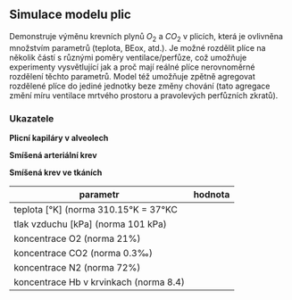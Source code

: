 ## Simulace modelu plic

Demonstruje výměnu krevních plynů $O_2$ a $CO_2$ v plicích, která je ovlivněna množstvím parametrů (teplota, BEox, atd.). Je možné rozdělit plíce na několik částí s různými poměry ventilace/perfůze, což umožňuje experimenty vysvětlující jak a proč mají reálné plíce nerovnoměrné rozdělení těchto parametrů. Model též umožňuje zpětně agregovat rozdělené plíce do jediné jednotky beze změny chování (tato agregace změní míru ventilace mrtvého prostoru a pravolevých perfůzních zkratů).

<div class="w3-row">
<div class="w3-third">

### Ukazatele

**Plicní kapiláry v alveolech**
<bdl-chartjs-barplot id="idp11" fromid="idfmi"  refindex="6"  extremelimits="0,1"  normallimits="0,1" responsive="true" labels="SAT" initialdata="0.97"></bdl-chartjs-barplot> 
<bdl-chartjs-barplot  id="idp12"  fromid="idfmi"  refindex="5"  extremelimits="0,150" labels="pO2" normallimits="90,110"  initialdata="94.01"  convertors="1,133.322" responsive="true"></bdl-chartjs-barplot>
<bdl-chartjs-barplot  id="idp13"  fromid="idfmi"  refindex="7"  extremelimits="0,75" labels="pCO2" normallimits="35,45"  initialdata="40"  convertors="1,133.322" responsive="true"></bdl-chartjs-barplot>
<bdl-chartjs-barplot  id="idp14"  fromid="idfmi"  refindex="8"  extremelimits="7,8" labels="pH" normallimits="7.38,7.42"  initialdata="7.4"  convertors="1,1" responsive="true"></bdl-chartjs-barplot>

**Smíšená arteriální krev**
<bdl-chartjs-barplot id="id11" fromid="idfmi"  refindex="1"  extremelimits="0,1"  normallimits="0.93,0.99" responsive="true" labels="SAT" initialdata="0.97"></bdl-chartjs-barplot> 
<bdl-chartjs-barplot  id="id12"  fromid="idfmi"  refindex="0"  extremelimits="0,150" labels="pO2" normallimits="90,110"  initialdata="94.01"  convertors="1,133.322" responsive="true"></bdl-chartjs-barplot>
<bdl-chartjs-barplot  id="id13"  fromid="idfmi"  refindex="2"  extremelimits="0,75" labels="pCO2" normallimits="35,45"  initialdata="40"  convertors="1,133.322" responsive="true"></bdl-chartjs-barplot>
<bdl-chartjs-barplot  id="id14"  fromid="idfmi"  refindex="3"  extremelimits="7,8" labels="pH" normallimits="7.38,7.42"  initialdata="7.4"  convertors="1,1" responsive="true"></bdl-chartjs-barplot>

**Smíšená krev ve tkáních**
<bdl-chartjs-barplot id="idt11" fromid="idfmi"  refindex="10"  extremelimits="0,1"  normallimits="0.5,0.7" responsive="true" labels="SAT" initialdata="0.97"></bdl-chartjs-barplot> 
<bdl-chartjs-barplot  id="idt12"  fromid="idfmi"  refindex="11"  extremelimits="0,150" labels="pO2" normallimits="30,40"  initialdata="94.01"  convertors="1,133.322" responsive="true"></bdl-chartjs-barplot>
<bdl-chartjs-barplot  id="idt13"  fromid="idfmi"  refindex="12"  extremelimits="0,75" labels="pCO2" normallimits="40,55"  initialdata="40"  convertors="1,133.322" responsive="true"></bdl-chartjs-barplot>
<bdl-chartjs-barplot  id="idt14"  fromid="idfmi"  refindex="13"  extremelimits="7,8" labels="pH" normallimits="7.3,7.4"  initialdata="7.4"  convertors="1,1" responsive="true"></bdl-chartjs-barplot>

</div>
<div class="w3-third">

<bdl-fmi id="idfmi" src="Physiolibrary_Fluid_Examples_BloodGasesTransport_BloodyMary.js" fminame="Physiolibrary_Fluid_Examples_BloodGasesTransport_BloodyMary" tolerance="0.000001" starttime="0" fstepsize="1" guid="{9cf9ddee-a4c0-4744-9f83-dc25801100f8}" valuereferences="637536357,905971815,637536358,905971812,905971811,905971620,905971622,905971621,905971619,905971618,905972516,905972513,905972514,905972515,905972512,16777244" valuelabels="arterial.pO2,arterial.sO2,arterial.pCO2,arterial.pH,arterial.pressure,alveolarUnit[1].pO2,alveolarUnit[1].sO2,alveolarUnit[1].pCO2,alveolarUnit[1].pH,alveolarUnit[1].pressure,tissueUnit[1].tissue.sO2,tissueUnit[1].tissue.pO2,tissueUnit[1].tissue.pCO2,tissueUnit[1].tissue.pH,tissueUnit[1].tissue.pressure,Blood_Hb" inputs="id1,16777217,1,1;id2,16777216,1000,1;id3,16777252,1,100;id4,16777253,1,1000;id5,100663341,1,100;id6,16777244,1,1" inputlabels="system.T_ambient,system.p_ambient,AirO2,AirCO2,AirN2,Blood_Hb"></bdl-fmi>

<bdl-animate-adobe src="AlveolaTK.js" width="800" height="600" name="AlveolaTK" fromid="idfmi"></bdl-animate-adobe>

<bdl-bind2a findex="-1" aname="Alveola_anim" amin="0" amax="99" fmin="0" fmax="1" convertor="Math.sin(x/10)**2"></bdl-bind2a>

</div>
<div class="w3-third w3-tiny">

| parametr | hodnota |
|----------|---------|
| teplota [&deg;K] (norma 310.15&deg;K = 37&deg;KC | <bdl-range id="id1" title="" min="290.15" max="320.15" default="310.15" step="1" maxlength="7"></bdl-range> |
| tlak vzduchu [kPa] (norma 101 kPa) | <bdl-range id="id2" title="" min="30" max="1000" default="101" step="1" maxlength="7"></bdl-range> |
| koncentrace O2 (norma 21%) | <bdl-range id="id3" title="" min="5" max="50" default="21" step="1" maxlength="5"></bdl-range> |
| koncentrace CO2 (norma 0.3&permil;) | <bdl-range id="id4" title="" min="0.1" max="50" default="0.3" step="0.1" maxlength="5"></bdl-range> |
| koncentrace N2 (norma 72%) | <bdl-range id="id5" title="" min="60" max="90" default="72" step="1" maxlength="5"></bdl-range> |
| koncentrace Hb v krvinkach (norma 8.4) | <bdl-range id="id6" title="" min="1" max="16" default="8.4" step="0.1" maxlength="5"></bdl-range> |

<bdl-chartjs-time id="id10" width="300" height="200" fromid="idfmi" labels="arterial pO2" initialdata="" refindex="0" refvalues="1" convertors="1,133.322" maxdata="1024"></bdl-chartjs-time>
<bdl-chartjs-time id="id11" width="300" height="200" fromid="idfmi" labels="Hb" initialdata="" refindex="15" refvalues="1" convertors="1,1" maxdata="1024"></bdl-chartjs-time>

</div>
</div>